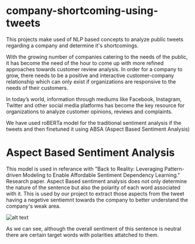 # company-shortcoming-using-tweets
This projects make used of NLP based concepts to analyze public tweets regarding a company and determine it's shortcomings. 

With the growing number of companies catering to the needs of the public, it has become the need of the hour to come up with more refined approaches towards customer review analysis. In order for a company to grow, there needs to be a positive and interactive customer-company relationship which can only exist if organizations are responsive to the needs of their customers.

In today’s world, information through mediums like Facebook, Instagram, Twitter and other social media platforms has become the key resource for organizations to analyze customer opinions, reviews and complaints.

We have used roBERTa model for the traditional sentiment analysis if the tweets and then finetuned it using ABSA (Aspect Based Sentiment Analysis)

# Aspect Based Sentiment Analysis

This model is used in referance with "Back to Reality: Leveraging Pattern-driven Modeling to Enable Affordable Sentiment Dependency Learning." Research paper. Aspect Based sentiment analysis does not only determine the nature of the sentence but also the polarity of each word associated with it.
This is used by our project to extract those aspects from the tweet having a negetive sentiemnt towards the company to better understand the company's weak area.

![alt text](https://media.springernature.com/lw685/springer-static/image/art%3A10.1007%2Fs10489-020-02095-3/MediaObjects/10489_2020_2095_Fig1_HTML.png)

As we can see, although the overall sentiment of this sentence is neutral there are certain target words with polarities attatched to them. 

